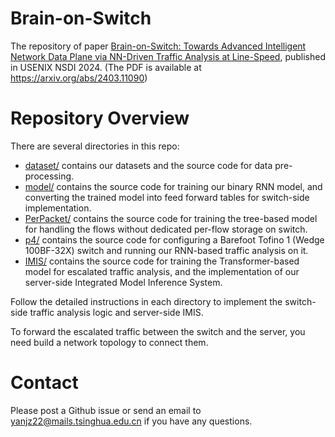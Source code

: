 # Brain-on-Switch
The repository of paper [Brain-on-Switch: Towards Advanced Intelligent Network Data Plane via NN-Driven Traffic Analysis at Line-Speed](https://www.usenix.org/conference/nsdi24/presentation/yan), published in USENIX NSDI 2024. (The PDF is available at https://arxiv.org/abs/2403.11090)

# Repository Overview
There are several directories in this repo:
* [dataset/](https://github.com/InspiringGroup-Lab/Brain-on-Switch/tree/main/dataset) contains our datasets and the source code for data pre-processing.
* [model/](https://github.com/InspiringGroup-Lab/Brain-on-Switch/tree/main/model) contains the source code for training our binary RNN model, and converting the trained model into feed forward tables for switch-side implementation.
* [PerPacket/](https://github.com/InspiringGroup-Lab/Brain-on-Switch/tree/main/PerPacket) contains the source code for training the tree-based model for handling the flows without dedicated per-flow storage on switch.
* [p4/](https://github.com/InspiringGroup-Lab/Brain-on-Switch/tree/main/p4) contains the source code for configuring a Barefoot Tofino 1 (Wedge 100BF-32X) switch and running our RNN-based traffic analysis on it.
* [IMIS/](https://github.com/InspiringGroup-Lab/Brain-on-Switch/tree/main/IMIS) contains the source code for training the Transformer-based model for escalated traffic analysis, and the implementation of our server-side Integrated Model Inference System.

Follow the detailed instructions in each directory to implement the switch-side traffic analysis logic and server-side IMIS.

To forward the escalated traffic between the switch and the server, you need build a network topology to connect them. 

# Contact
Please post a Github issue or send an email to [yanjz22@mails.tsinghua.edu.cn](yanjz22@mails.tsinghua.edu.cn) if you have any questions.
